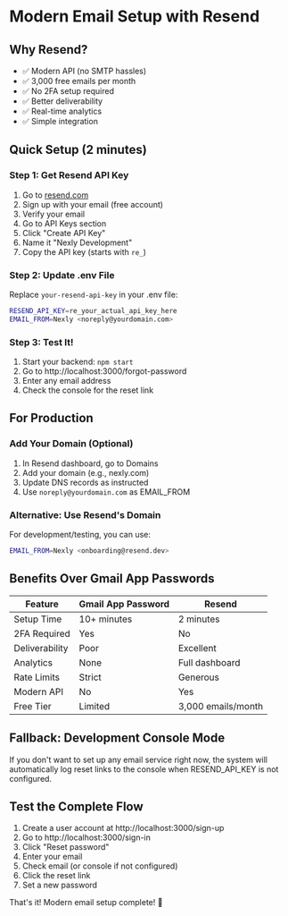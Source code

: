 # Modern Email Setup with Resend

## Why Resend?

- ✅ Modern API (no SMTP hassles)
- ✅ 3,000 free emails per month
- ✅ No 2FA setup required
- ✅ Better deliverability
- ✅ Real-time analytics
- ✅ Simple integration

## Quick Setup (2 minutes)

### Step 1: Get Resend API Key

1. Go to [resend.com](https://resend.com)
2. Sign up with your email (free account)
3. Verify your email
4. Go to API Keys section
5. Click "Create API Key"
6. Name it "Nexly Development"
7. Copy the API key (starts with `re_`)

### Step 2: Update .env File

Replace `your-resend-api-key` in your .env file:

```bash
RESEND_API_KEY=re_your_actual_api_key_here
EMAIL_FROM=Nexly <noreply@yourdomain.com>
```

### Step 3: Test It!

1. Start your backend: `npm start`
2. Go to http://localhost:3000/forgot-password
3. Enter any email address
4. Check the console for the reset link

## For Production

### Add Your Domain (Optional)

1. In Resend dashboard, go to Domains
2. Add your domain (e.g., nexly.com)
3. Update DNS records as instructed
4. Use `noreply@yourdomain.com` as EMAIL_FROM

### Alternative: Use Resend's Domain

For development/testing, you can use:

```bash
EMAIL_FROM=Nexly <onboarding@resend.dev>
```

## Benefits Over Gmail App Passwords

| Feature        | Gmail App Password | Resend             |
| -------------- | ------------------ | ------------------ |
| Setup Time     | 10+ minutes        | 2 minutes          |
| 2FA Required   | Yes                | No                 |
| Deliverability | Poor               | Excellent          |
| Analytics      | None               | Full dashboard     |
| Rate Limits    | Strict             | Generous           |
| Modern API     | No                 | Yes                |
| Free Tier      | Limited            | 3,000 emails/month |

## Fallback: Development Console Mode

If you don't want to set up any email service right now, the system will automatically log reset links to the console when RESEND_API_KEY is not configured.

## Test the Complete Flow

1. Create a user account at http://localhost:3000/sign-up
2. Go to http://localhost:3000/sign-in
3. Click "Reset password"
4. Enter your email
5. Check email (or console if not configured)
6. Click the reset link
7. Set a new password

That's it! Modern email setup complete! 🎉
